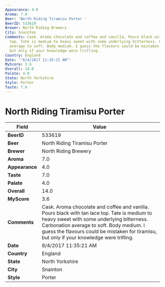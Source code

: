 ```yaml
---
Appearance: 4.0
Aroma: 7.0
Beer: 'North Riding Tiramisu Porter '
BeerID: 533619
Brewer: North Riding Brewery
City: Snainton
Comments: Cask. Aroma chocolate and coffee and vanilla. Pours black with tan lace
  top. Tate is medium to heavy sweet with some underlying bitterness. Carbonation
  average to soft. Body medium. I guess the flavours could be mistaken for tiramisu,
  but only if your knowledge were trifling.
Country: England
Date: '"8/4/2017 11:35:21 AM"'
MyScore: 3.6
Overall: 14.0
Palate: 4.0
State: North Yorkshire
Style: Porter
Taste: 7.0
---
```


# North Riding Tiramisu Porter 

| Field         | Value |
|---------------|-------|
| **BeerID** | 533619 |
| **Beer** | North Riding Tiramisu Porter  |
| **Brewer** | North Riding Brewery |
| **Aroma** | 7.0 |
| **Appearance** | 4.0 |
| **Taste** | 7.0 |
| **Palate** | 4.0 |
| **Overall** | 14.0 |
| **MyScore** | 3.6 |
| **Comments** | Cask. Aroma chocolate and coffee and vanilla. Pours black with tan lace top. Tate is medium to heavy sweet with some underlying bitterness. Carbonation average to soft. Body medium. I guess the flavours could be mistaken for tiramisu, but only if your knowledge were trifling. |
| **Date** | 8/4/2017 11:35:21 AM |
| **Country** | England |
| **State** | North Yorkshire |
| **City** | Snainton |
| **Style** | Porter |
